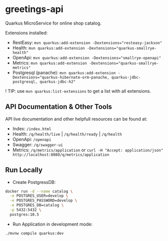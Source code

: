 # greetings-api

Quarkus MicroService for online shop catalog.

Extensions installed:
- RestEasy: `mvn quarkus:add-extension -Dextensions="resteasy-jackson"`
- Health: `mvn quarkus:add-extension -Dextensions="quarkus-smallrye-health"`
- OpenApi: `mvn quarkus:add-extension -Dextensions="smallrye-openapi"`
- Metrics: `mvn quarkus:add-extension -Dextensions="quarkus-smallrye-metrics"`
- Postgresql (panache): `mvn quarkus:add-extension -Dextensions="quarkus-hibernate-orm-panache, quarkus-jdbc-postgresql, quarkus-jdbc-h2"`

! TIP: use `mvn quarkus:list-extensions` to get a list with all extensions.

## API Documentation & Other Tools

API live documentation and other helpfull resources can be found at:

- Index: `/index.html`
- Health: `/q/health/live` | `/q/health/ready` | `/q/health`
- OpenApi: `/openapi`
- Swagger: `/q/swagger-ui`
- Metrics: `/q/metrics/application` or `curl -H "Accept: application/json" http://localhost:8080/q/metrics/application`


## Run Locally

- Create PostgressDB:
```sh
docker run -d --name catalog \
  -e POSTGRES_USER=develop \
  -e POSTGRES_PASSWORD=develop \
  -e POSTGRES_DB=catalog \
  -p 5432:5432 \
  postgres:10.5
```

- Run Application in development mode:
```shell script
./mvnw compile quarkus:dev
```